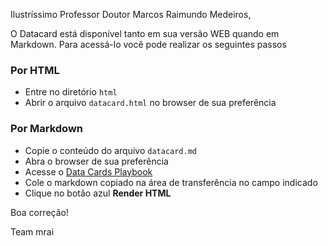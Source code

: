 Ilustríssimo Professor Doutor Marcos Raimundo Medeiros, 

O Datacard está disponível tanto em sua versão WEB quando em Markdown. Para acessá-lo você pode realizar os seguintes passos

### Por HTML

- Entre no diretório `html` 
- Abrir o arquivo `datacard.html` no browser de sua preferência

### Por Markdown

- Copie o conteúdo do arquivo `datacard.md`
- Abra o browser de sua preferência
- Acesse o [Data Cards Playbook](https://sites.research.google/datacardsplaybook/labs/)
- Cole o markdown copiado na área de transferência no campo indicado
- Clique no botão azul **Render HTML**


Boa correção!

Team mrai
